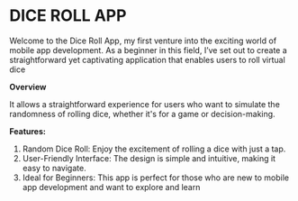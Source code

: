 # DICE ROLL APP

Welcome to the Dice Roll App, my first venture into the exciting world of mobile app development. As a beginner in this field, I’ve set out to create a straightforward yet captivating application that enables users to roll virtual dice

**Overview**

It allows a straightforward experience for users who want to simulate the randomness of rolling dice, whether it's for a game or decision-making.

 **Features:** 
1. Random Dice Roll: Enjoy the excitement of rolling a dice with just a tap.
2. User-Friendly Interface: The design is simple and intuitive, making it easy to navigate.
3. Ideal for Beginners: This app is perfect for those who are new to mobile app development and want to explore and learn
